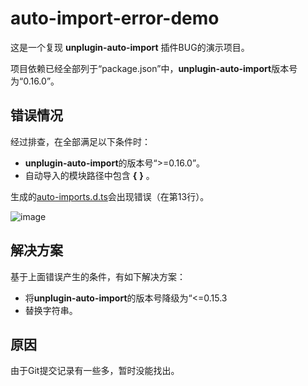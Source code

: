 # auto-import-error-demo

这是一个复现 **unplugin-auto-import** 插件BUG的演示项目。

项目依赖已经全部列于“package.json”中，**unplugin-auto-import**版本号为“0.16.0”。

## 错误情况

经过排查，在全部满足以下条件时：

- **unplugin-auto-import**的版本号“>=0.16.0”。
- 自动导入的模块路径中包含 **{** **}** 。

生成的[auto-imports.d.ts](./types/auto-imports.d.ts)会出现错误（在第13行）。

![image](https://github.com/antfu/unplugin-auto-import/assets/65681376/a708c3fc-b9a8-46b3-97d6-7e58d6eed301)

## 解决方案

基于上面错误产生的条件，有如下解决方案：

- 将**unplugin-auto-import**的版本号降级为“<=0.15.3
- 替换字符串。

## 原因

由于Git提交记录有一些多，暂时没能找出。
